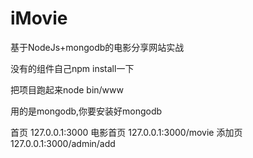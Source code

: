 # iMovie
基于NodeJs+mongodb的电影分享网站实战




没有的组件自己npm install一下

把项目跑起来node bin/www

用的是mongodb,你要安装好mongodb

首页
127.0.0.1:3000
电影首页
127.0.0.1:3000/movie
添加页
127.0.0.1:3000/admin/add
